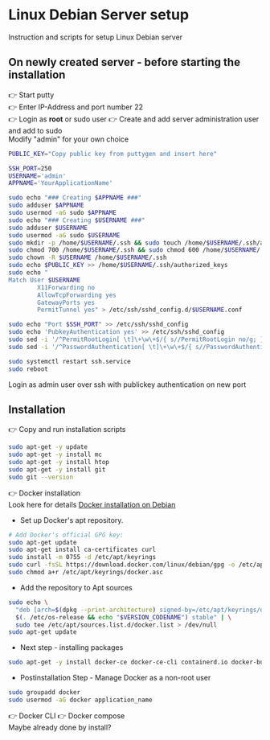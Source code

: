 # **Linux Debian Server setup**
Instruction and scripts for setup Linux Debian server 
## On newly created server - before starting the installation 
👉 Start putty<br>
👉 Enter IP-Address and port number 22<br>
👉 Login as **root** or sudo user
👉 Create and add server administration user and add to sudo<br>
Modify "admin" for your own choice 
```sh
PUBLIC_KEY="Copy public key from puttygen and insert here"
```
```sh
SSH_PORT=250
USERNAME='admin'
APPNAME='YourApplicationName'
```

```sh
sudo echo "### Creating $APPNAME ###"
sudo adduser $APPNAME
sudo usermod -aG sudo $APPNAME
sudo echo "### Creating $USERNAME ###"
sudo adduser $USERNAME
sudo usermod -aG sudo $USERNAME
sudo mkdir -p /home/$USERNAME/.ssh && sudo touch /home/$USERNAME/.ssh/authorized_keys
sudo chmod 700 /home/$USERNAME/.ssh && sudo chmod 600 /home/$USERNAME/.ssh/authorized_keys
sudo chown -R $USERNAME /home/$USERNAME/.ssh
sudo echo $PUBLIC_KEY >> /home/$USERNAME/.ssh/authorized_keys
sudo echo "
Match User $USERNAME
        X11Forwarding no
        AllowTcpForwarding yes
        GatewayPorts yes
        PermitTunnel yes" > /etc/ssh/sshd_config.d/$USERNAME.conf
```

```sh
sudo echo "Port $SSH_PORT" >> /etc/ssh/sshd_config
sudo echo 'PubkeyAuthentication yes' >> /etc/ssh/sshd_config
sudo sed -i '/^PermitRootLogin[ \t]\+\w\+$/{ s//PermitRootLogin no/g; }' /etc/ssh/sshd_config
sudo sed -i '/^PasswordAuthentication[ \t]\+\w\+$/{ s//PasswordAuthentication no/g; }' /etc/ssh/sshd_config
```

```sh
sudo systemctl restart ssh.service
sudo reboot
```
Login as admin user over ssh with publickey authentication on new port 

## Installation
👉 Copy and run installation scripts
```sh
sudo apt-get -y update
sudo apt-get -y install mc
sudo apt-get -y install htop
sudo apt-get -y install git
sudo git --version
```

👉 Docker installation<br>
Look here for details 
[Docker installation on Debian](https://docs.docker.com/engine/install/debian/)<br>
- Set up Docker's apt repository.
```sh
# Add Docker's official GPG key:
sudo apt-get update
sudo apt-get install ca-certificates curl
sudo install -m 0755 -d /etc/apt/keyrings
sudo curl -fsSL https://download.docker.com/linux/debian/gpg -o /etc/apt/keyrings/docker.asc
sudo chmod a+r /etc/apt/keyrings/docker.asc
```
- Add the repository to Apt sources 

```sh
sudo echo \
  "deb [arch=$(dpkg --print-architecture) signed-by=/etc/apt/keyrings/docker.asc] https://download.docker.com/linux/debian \
  $(. /etc/os-release && echo "$VERSION_CODENAME") stable" | \
  sudo tee /etc/apt/sources.list.d/docker.list > /dev/null
sudo apt-get update
```
- Next step - installing packages
```sh
sudo apt-get -y install docker-ce docker-ce-cli containerd.io docker-buildx-plugin docker-compose-plugin
```
- Postinstallation Step - Manage Docker as a non-root user
```sh
sudo groupadd docker
sudo usermod -aG docker application_name
```

👉 Docker CLI 👉 Docker compose<br>
Maybe already done by install?
